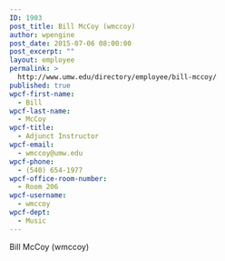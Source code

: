 ```yaml
---
ID: 1903
post_title: Bill McCoy (wmccoy)
author: wpengine
post_date: 2015-07-06 08:00:00
post_excerpt: ""
layout: employee
permalink: >
  http://www.umw.edu/directory/employee/bill-mccoy/
published: true
wpcf-first-name:
  - Bill
wpcf-last-name:
  - McCoy
wpcf-title:
  - Adjunct Instructor
wpcf-email:
  - wmccoy@umw.edu
wpcf-phone:
  - (540) 654-1977
wpcf-office-room-number:
  - Room 206
wpcf-username:
  - wmccoy
wpcf-dept:
  - Music
---
```

Bill McCoy (wmccoy)